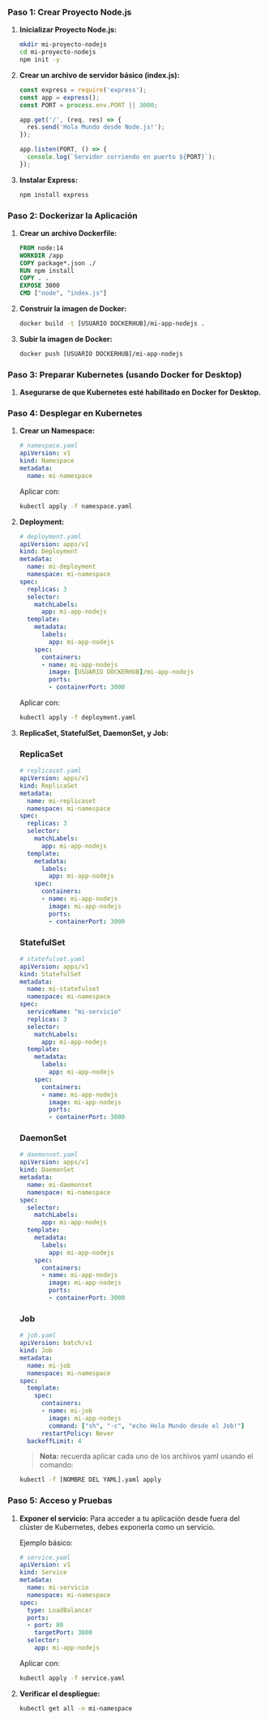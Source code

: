 ### Paso 1: Crear Proyecto Node.js

1. **Inicializar Proyecto Node.js:**
   ```bash
   mkdir mi-proyecto-nodejs
   cd mi-proyecto-nodejs
   npm init -y
   ```

2. **Crear un archivo de servidor básico (index.js):**
   ```javascript
   const express = require('express');
   const app = express();
   const PORT = process.env.PORT || 3000;

   app.get('/', (req, res) => {
     res.send('Hola Mundo desde Node.js!');
   });

   app.listen(PORT, () => {
     console.log(`Servidor corriendo en puerto ${PORT}`);
   });
   ```

3. **Instalar Express:**
   ```bash
   npm install express
   ```

### Paso 2: Dockerizar la Aplicación

1. **Crear un archivo Dockerfile:**
   ```Dockerfile
   FROM node:14
   WORKDIR /app
   COPY package*.json ./
   RUN npm install
   COPY . .
   EXPOSE 3000
   CMD ["node", "index.js"]
   ```

2. **Construir la imagen de Docker:**
   ```bash
   docker build -t [USUARIO DOCKERHUB]/mi-app-nodejs .
   ```
3. **Subir la imagen de Docker:**
   ```bash
   docker push [USUARIO DOCKERHUB]/mi-app-nodejs 
   ```

### Paso 3: Preparar Kubernetes (usando Docker for Desktop)

1. **Asegurarse de que Kubernetes esté habilitado en Docker for Desktop.**

### Paso 4: Desplegar en Kubernetes

1. **Crear un Namespace:**
   ```yaml
   # namespace.yaml
   apiVersion: v1
   kind: Namespace
   metadata:
     name: mi-namespace
   ```

   Aplicar con:
   ```bash
   kubectl apply -f namespace.yaml
   ```

2. **Deployment:**
   ```yaml
   # deployment.yaml
   apiVersion: apps/v1
   kind: Deployment
   metadata:
     name: mi-deployment
     namespace: mi-namespace
   spec:
     replicas: 3
     selector:
       matchLabels:
         app: mi-app-nodejs
     template:
       metadata:
         labels:
           app: mi-app-nodejs
       spec:
         containers:
         - name: mi-app-nodejs
           image: [USUARIO DOCKERHUB]/mi-app-nodejs
           ports:
           - containerPort: 3000
   ```

   Aplicar con:
   ```bash
   kubectl apply -f deployment.yaml
   ```

3. **ReplicaSet, StatefulSet, DaemonSet, y Job:**

   ### ReplicaSet

   ```yaml
   # replicaset.yaml
   apiVersion: apps/v1
   kind: ReplicaSet
   metadata:
     name: mi-replicaset
     namespace: mi-namespace
   spec:
     replicas: 3
     selector:
       matchLabels:
         app: mi-app-nodejs
     template:
       metadata:
         labels:
           app: mi-app-nodejs
       spec:
         containers:
         - name: mi-app-nodejs
           image: mi-app-nodejs
           ports:
           - containerPort: 3000
   ```

   ### StatefulSet

   ```yaml
   # statefulset.yaml
   apiVersion: apps/v1
   kind: StatefulSet
   metadata:
     name: mi-statefulset
     namespace: mi-namespace
   spec:
     serviceName: "mi-servicio"
     replicas: 3
     selector:
       matchLabels:
         app: mi-app-nodejs
     template:
       metadata:
         labels:
           app: mi-app-nodejs
       spec:
         containers:
         - name: mi-app-nodejs
           image: mi-app-nodejs
           ports:
           - containerPort: 3000
   ```

   ### DaemonSet

   ```yaml
   # daemonset.yaml
   apiVersion: apps/v1
   kind: DaemonSet
   metadata:
     name: mi-daemonset
     namespace: mi-namespace
   spec:
     selector:
       matchLabels:
         app: mi-app-nodejs
     template:
       metadata:
         labels:
           app: mi-app-nodejs
       spec:
         containers:
         - name: mi-app-nodejs
           image: mi-app-nodejs
           ports:
           - containerPort: 3000
   ```

   ### Job

   ```yaml
   # job.yaml
   apiVersion: batch/v1
   kind: Job
   metadata:
     name: mi-job
     namespace: mi-namespace
   spec:
     template:
       spec:
         containers:
         - name: mi-job
           image: mi-app-nodejs
           command: ["sh", "-c", "echo Hola Mundo desde el Job!"]
         restartPolicy: Never
     backoffLimit: 4
   ```

   > **Nota:** recuerda aplicar cada uno de los archivos yaml usando el comando:
   ```bash
   kubectl -f [NOMBRE DEL YAML].yaml apply
   ```


### Paso 5: Acceso y Pruebas

1. **Exponer el servicio:**
   Para acceder a tu aplicación desde fuera del clúster de Kubernetes, debes exponerla como un servicio.

   Ejemplo básico:
   ```yaml
   # service.yaml
   apiVersion: v1
   kind: Service
   metadata:
     name: mi-servicio
     namespace: mi-namespace
   spec:
     type: LoadBalancer
     ports:
     - port: 80
       targetPort: 3000
     selector:
       app: mi-app-nodejs
   ```

   Aplicar con:
   ```bash
   kubectl apply -f service.yaml
   ```

2. **Verificar el despliegue:**
   ```bash
   kubectl get all -n mi-namespace
   ```